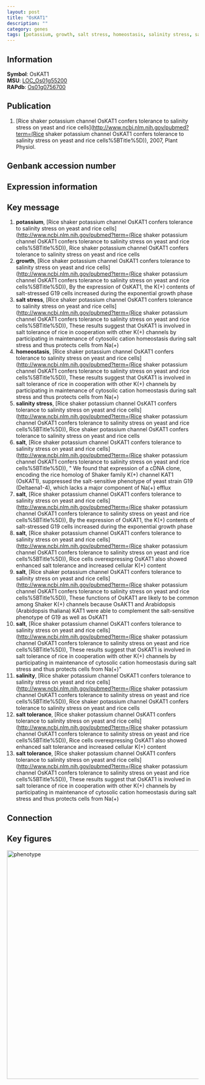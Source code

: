 ```yaml
---
layout: post
title: "OsKAT1"
description: ""
category: genes
tags: [potassium, growth, salt stress, homeostasis, salinity stress, salt, salinity, salt tolerance, Gene]
---
```


## Information
__Symbol__: OsKAT1  
__MSU__: [LOC_Os01g55200](http://rice.plantbiology.msu.edu/cgi-bin/ORF_infopage.cgi?orf=LOC_Os01g55200)  
__RAPdb__: [Os01g0756700](http://rapdb.dna.affrc.go.jp/viewer/gbrowse_details/irgsp1?name=Os01g0756700)  

## Publication
1. [Rice shaker potassium channel OsKAT1 confers tolerance to salinity stress on yeast and rice cells](http://www.ncbi.nlm.nih.gov/pubmed?term=(Rice shaker potassium channel OsKAT1 confers tolerance to salinity stress on yeast and rice cells%5BTitle%5D)), 2007, Plant Physiol.

## Genbank accession number

## Expression information

## Key message
1. __potassium__, [Rice shaker potassium channel OsKAT1 confers tolerance to salinity stress on yeast and rice cells](http://www.ncbi.nlm.nih.gov/pubmed?term=(Rice shaker potassium channel OsKAT1 confers tolerance to salinity stress on yeast and rice cells%5BTitle%5D)), Rice shaker potassium channel OsKAT1 confers tolerance to salinity stress on yeast and rice cells
2. __growth__, [Rice shaker potassium channel OsKAT1 confers tolerance to salinity stress on yeast and rice cells](http://www.ncbi.nlm.nih.gov/pubmed?term=(Rice shaker potassium channel OsKAT1 confers tolerance to salinity stress on yeast and rice cells%5BTitle%5D)),  By the expression of OsKAT1, the K(+) contents of salt-stressed G19 cells increased during the exponential growth phase
3. __salt stress__, [Rice shaker potassium channel OsKAT1 confers tolerance to salinity stress on yeast and rice cells](http://www.ncbi.nlm.nih.gov/pubmed?term=(Rice shaker potassium channel OsKAT1 confers tolerance to salinity stress on yeast and rice cells%5BTitle%5D)),  These results suggest that OsKAT1 is involved in salt tolerance of rice in cooperation with other K(+) channels by participating in maintenance of cytosolic cation homeostasis during salt stress and thus protects cells from Na(+)
4. __homeostasis__, [Rice shaker potassium channel OsKAT1 confers tolerance to salinity stress on yeast and rice cells](http://www.ncbi.nlm.nih.gov/pubmed?term=(Rice shaker potassium channel OsKAT1 confers tolerance to salinity stress on yeast and rice cells%5BTitle%5D)),  These results suggest that OsKAT1 is involved in salt tolerance of rice in cooperation with other K(+) channels by participating in maintenance of cytosolic cation homeostasis during salt stress and thus protects cells from Na(+)
5. __salinity stress__, [Rice shaker potassium channel OsKAT1 confers tolerance to salinity stress on yeast and rice cells](http://www.ncbi.nlm.nih.gov/pubmed?term=(Rice shaker potassium channel OsKAT1 confers tolerance to salinity stress on yeast and rice cells%5BTitle%5D)), Rice shaker potassium channel OsKAT1 confers tolerance to salinity stress on yeast and rice cells
6. __salt__, [Rice shaker potassium channel OsKAT1 confers tolerance to salinity stress on yeast and rice cells](http://www.ncbi.nlm.nih.gov/pubmed?term=(Rice shaker potassium channel OsKAT1 confers tolerance to salinity stress on yeast and rice cells%5BTitle%5D)), " We found that expression of a cDNA clone, encoding the rice homolog of Shaker family K(+) channel KAT1 (OsKAT1), suppressed the salt-sensitive phenotype of yeast strain G19 (Deltaena1-4), which lacks a major component of Na(+) efflux
7. __salt__, [Rice shaker potassium channel OsKAT1 confers tolerance to salinity stress on yeast and rice cells](http://www.ncbi.nlm.nih.gov/pubmed?term=(Rice shaker potassium channel OsKAT1 confers tolerance to salinity stress on yeast and rice cells%5BTitle%5D)),  By the expression of OsKAT1, the K(+) contents of salt-stressed G19 cells increased during the exponential growth phase
8. __salt__, [Rice shaker potassium channel OsKAT1 confers tolerance to salinity stress on yeast and rice cells](http://www.ncbi.nlm.nih.gov/pubmed?term=(Rice shaker potassium channel OsKAT1 confers tolerance to salinity stress on yeast and rice cells%5BTitle%5D)),  Rice cells overexpressing OsKAT1 also showed enhanced salt tolerance and increased cellular K(+) content
9. __salt__, [Rice shaker potassium channel OsKAT1 confers tolerance to salinity stress on yeast and rice cells](http://www.ncbi.nlm.nih.gov/pubmed?term=(Rice shaker potassium channel OsKAT1 confers tolerance to salinity stress on yeast and rice cells%5BTitle%5D)),  These functions of OsKAT1 are likely to be common among Shaker K(+) channels because OsAKT1 and Arabidopsis (Arabidopsis thaliana) KAT1 were able to complement the salt-sensitive phenotype of G19 as well as OsKAT1
10. __salt__, [Rice shaker potassium channel OsKAT1 confers tolerance to salinity stress on yeast and rice cells](http://www.ncbi.nlm.nih.gov/pubmed?term=(Rice shaker potassium channel OsKAT1 confers tolerance to salinity stress on yeast and rice cells%5BTitle%5D)),  These results suggest that OsKAT1 is involved in salt tolerance of rice in cooperation with other K(+) channels by participating in maintenance of cytosolic cation homeostasis during salt stress and thus protects cells from Na(+)"
11. __salinity__, [Rice shaker potassium channel OsKAT1 confers tolerance to salinity stress on yeast and rice cells](http://www.ncbi.nlm.nih.gov/pubmed?term=(Rice shaker potassium channel OsKAT1 confers tolerance to salinity stress on yeast and rice cells%5BTitle%5D)), Rice shaker potassium channel OsKAT1 confers tolerance to salinity stress on yeast and rice cells
12. __salt tolerance__, [Rice shaker potassium channel OsKAT1 confers tolerance to salinity stress on yeast and rice cells](http://www.ncbi.nlm.nih.gov/pubmed?term=(Rice shaker potassium channel OsKAT1 confers tolerance to salinity stress on yeast and rice cells%5BTitle%5D)),  Rice cells overexpressing OsKAT1 also showed enhanced salt tolerance and increased cellular K(+) content
13. __salt tolerance__, [Rice shaker potassium channel OsKAT1 confers tolerance to salinity stress on yeast and rice cells](http://www.ncbi.nlm.nih.gov/pubmed?term=(Rice shaker potassium channel OsKAT1 confers tolerance to salinity stress on yeast and rice cells%5BTitle%5D)),  These results suggest that OsKAT1 is involved in salt tolerance of rice in cooperation with other K(+) channels by participating in maintenance of cytosolic cation homeostasis during salt stress and thus protects cells from Na(+)

## Connection

## Key figures
<img src="http://ricencode.github.io/images/OsKAT1.pheno.png" alt="phenotype"  style="width: 600px;"/>



